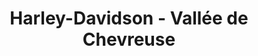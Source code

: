 ---
title: "Harley-Davidson - Vallée de Chevreuse"
url: /coignieres/harley-davidson-vallee-de-chevreuse/
shop: moto
---